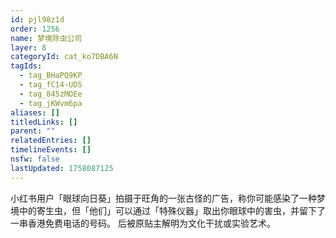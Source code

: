 ```yaml
---
id: pjl98z1d
order: 1256
name: 梦境除虫公司
layer: 8
categoryId: cat_ko7DBA6N
tagIds:
  - tag_BHaPQ9KP
  - tag_fC14-UDS
  - tag_845zMOEe
  - tag_jKWvm6pa
aliases: []
titledLinks: []
parent: ""
relatedEntries: []
timelineEvents: []
nsfw: false
lastUpdated: 1758087125
---
```


小红书用户「眼球向日葵」拍摄于旺角的一张古怪的广告，称你可能感染了一种梦境中的寄生虫，但「他们」可以通过「特殊仪器」取出你眼球中的害虫，并留下了一串香港免费电话的号码。 后被原贴主解明为文化干扰或实验艺术。